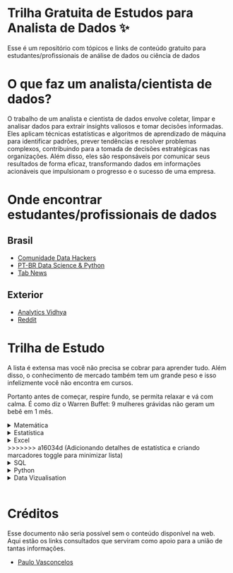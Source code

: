 #  Trilha Gratuita de Estudos para Analista de Dados ✨
Esse é um repositório com tópicos e links de conteúdo gratuito para estudantes/profissionais de análise de dados ou ciência de dados

# O que faz um analista/cientista de dados?
O trabalho de um analista e cientista de dados envolve coletar, limpar e analisar dados para extrair insights valiosos e tomar decisões informadas. Eles aplicam técnicas estatísticas e algoritmos de aprendizado de máquina para identificar padrões, prever tendências e resolver problemas complexos, contribuindo para a tomada de decisões estratégicas nas organizações. Além disso, eles são responsáveis por comunicar seus resultados de forma eficaz, transformando dados em informações acionáveis que impulsionam o progresso e o sucesso de uma empresa.

# Onde encontrar estudantes/profissionais de dados
## Brasil
- [Comunidade Data Hackers](https://www.datahackers.com.br/)
- [PT-BR Data Science & Python](https://t.me/datasciencepython)
- [Tab News](https://www.tabnews.com.br/)

## Exterior
- [Analytics Vidhya](https://discuss.analyticsvidhya.com/)
- [Reddit](https://www.reddit.com/r/datascience/)

# Trilha de Estudo
A lista é extensa mas você não precisa se cobrar para aprender tudo. Além disso, o conhecimento de mercado também tem um grande peso e isso infelizmente você não encontra em cursos. 

Portanto antes de começar, respire fundo, se permita relaxar e vá com calma. É como diz o Warren Buffet: 9 mulheres grávidas não geram um bebê em 1 mês.

<details>
<summary>Matemática</summary>
| Título                                       | Link                             | Categoria          |
|---------------------------------------------|----------------------------------|--------------------|
| Álgebra linear                               | [Link]                           | Fundamentos        |
| Cálculo diferencial e integral               | [Link]                           | Fundamentos        |
| Geometria analítica                          | [Link]                           | Fundamentos        |
| Estatística                                  | [Link]                           | Fundamentos        |
| Teoria dos números                           | [Link]                           | Fundamentos        |
| Trigonometria                                | [Link]                           | Fundamentos        |
| Teoria dos conjuntos e lógica matemática     | [Link]                           | Fundamentos        |
| Matrizes e determinantes                     | [Link]                           | Intermediário       |
| Séries e sequências                          | [Link]                           | Intermediário       |
| Equações diferenciais                        | [Link]                           | Intermediário       |
| Análise complexa                             | [Link]                           | Intermediário       |
| Cálculo vetorial                             | [Link]                           | Intermediário       |
| Probabilidade                                | [Link]                           | Intermediário       |
| Equações lineares e não lineares             | [Link]                           | Intermediário       |
| Transformadas                                | [Link]                           | Intermediário       |
| Teorema dos limites                          | [Link]                           | Intermediário       |
| Funções de várias variáveis                  | [Link]                           | Avançado            |
| Álgebra abstrata                             | [Link]                           | Avançado            |
| Teoria da informação                         | [Link]                           | Avançado            |
| Geometria diferencial                        | [Link]                           | Avançado            |
| Topologia                                    | [Link]                           | Avançado            |
| Análise real                                 | [Link]                           | Avançado            |
| Geometria algébrica                          | [Link]                           | Avançado            |
| Análise funcional                            | [Link]                           | Avançado            |
| Lógica matemática                            | [Link]                           | Avançado            |
| Matemática discreta                          | [Link]                           | Avançado            |
| Álgebra comutativa                           | [Link]                           | Avançado            |
| Teoria dos grafos                            | [Link]                           | Avançado            |
| Teoria dos jogos                             | [Link]                           | Avançado            |
| Álgebra linear avançada                      | [Link]                           | Avançado            |
| Análise numérica                             | [Link]                           | Avançado            |
| Geometria computacional                      | [Link]                           | Avançado            |
| Análise harmônica                            | [Link]                           | Avançado            |
| Matemática aplicada                          | [Link]                           | Avançado            |
| Teoria dos números avançada                  | [Link]                           | Avançado            |
| Equações diferenciais parciais               | [Link]                           | Avançado      
</details>


<details>
<summary>Estatística</summary>

## Estatística
| Título                                       | Link                             | Categoria          |
|---------------------------------------------|----------------------------------|--------------------|
| Tipos de dados e operações básicas           | [Link]                           | Fundamentos        |
| Estimativa de localização e variabilidade dos dados | [Link]                    | Fundamentos        |
| Distribuição de dados                        | [Link]                           | Fundamentos        |
| Dados binários e categóricos                 | [Link]                           | Fundamentos        |
| Correlação entre variáveis                   | [Link]                           | Fundamentos        |
| Distribuição de números aleatórios           | [Link]                           | Intermediário       |
| Lei dos grandes números                      | [Link]                           | Intermediário       |
| Teorema Central do Limite                    | [Link]                           | Intermediário       |
| Erro padrão                                  | [Link]                           | Intermediário       |
| Amostragem de dados                          | [Link]                           | Intermediário       |
| Viés de amostragem                           | [Link]                           | Intermediário       |
| Distribuição de amostras                     | [Link]                           | Intermediário       |
| Bootstrapping                                | [Link]                           | Intermediário       |
| Intervalo de confiança                       | [Link]                           | Intermediário       |
| Distribuição normal                          | [Link]                           | Intermediário       |
| Distribuição t                               | [Link]                           | Intermediário       |
| Distribuição binomial                        | [Link]                           | Intermediário       |
| Distribuição qui-quadrado                    | [Link]                           | Intermediário       |
| Distribuição F                               | [Link]                           | Intermediário       |
| Distribuição de Poisson e exponencial        | [Link]                           | Intermediário       |
| Experimentos estatísticos e testes de significância | [Link]                    | Avançado            |
| Testes A/B                                   | [Link]                           | Avançado            |
| Testes de hipóteses                          | [Link]                           | Avançado            |
| Reamostragem                                 | [Link]                           | Avançado            |
| Significância estatística                    | [Link]                           | Avançado            |
| Intervalo de confiança                       | [Link]                           | Avançado            |
| Valor p                                      | [Link]                           | Avançado            |
| Alpha                                        | [Link]                           | Avançado            |
| Testes t                                     | [Link]                           | Avançado            |
| Graus de liberdade                           | [Link]                           | Avançado            |
| ANOVA                                        | [Link]                           | Avançado            |
| Valores críticos                             | [Link]                           | Avançado            |
| Covariância e correlação                     | [Link]                           | Avançado            |
| Tamanho do efeito                            | [Link]                           | Avançado            |
| Poder estatístico                            | [Link]                           | Avançado            |
| Métodos estatísticos não paramétricos        | [Link]                           | Avançado            |
| Dados de classificação                       | [Link]                           | Avançado            |
| Testes de normalidade                        | [Link]                           | Avançado            |
| Normalização de dados                        | [Link]                           | Avançado            |
| Testes de correlação de classificação        | [Link]                           | Avançado            |
| Testes de significância de classificação     | [Link]                           | Avançado            |
| Teste de independência                       | [Link]                           | Avançado            |
</details>

<details>
<summary>Excel</summary>
## Excel
### Cursos
- [Playlist - Curso Completo de Excel - Beto Camelini](https://www.youtube.com/playlist?list=PLFVUrXYB__lbg2ttKhleZbLfXABwtx2ni)

### Tópicos separados
| Título                                       | Link                             | Categoria          |
|---------------------------------------------|----------------------------------|--------------------|
<<<<<<< HEAD
| Introdução ao Microsoft Excel               | [Link1](https://youtu.be/9OIWw2h7al0?si=9XxsIl8Wvim8GD-G)| Fundamentos        |
| Criação e Formatação de Planilhas           | [Link1](https://youtu.be/b56kgjLkroA?si=turrC5KCi4lRhG06)| Fundamentos        |
| Fórmulas e Funções Básicas                  | [Link1](https://youtu.be/f0DoT3io-zA?si=wwVi8J1-9QQmBtKz)| Fundamentos        |
| Formatação Condicional e Estilos            | [Link1](https://youtu.be/vvqFWupccX0?si=JYacZwo4bGH6KmSd)| Fundamentos        |
| Tabelas e Gráficos Dinâmicos                | [Link1](https://youtu.be/GLGAJlKfl2w?si=FJ1dO3Tj9uHdybPD)| Análise de Dados   |
| Análise de Dados com Tabela Dinâmica        | [Link1](https://www.youtube.com/watch?v=K6pUgyqQfZs)| Análise de Dados   |
| Funções Avançadas (PROCV, SOMASE, etc.)     | [Link1](https://www.youtube.com/watch?v=zSuBAPSDgok)| Análise de Dados   |
| Gráficos e Visualização de Dados            | [Link1](https://www.youtube.com/watch?v=iGmqSBMXCc8)| Análise de Dados   |
| Macros e Automação                         | [Link1](https://www.youtube.com/watch?v=sGzXfk669yA)| Produtividade      |
| Análise de Cenários e Solver               | [Link1](https://www.youtube.com/watch?v=5N9jnrHWblc)| Análise de Dados   |
| Importação e Exportação de Dados           | [Link1](https://www.youtube.com/watch?v=mPG041cVT2Q) - [Link2](https://www.youtube.com/watch?v=rgaT8dWwH1g)| Fundamentos        |
| Proteção e Segurança de Planilhas          | [Link1](https://www.youtube.com/watch?v=2Y5Tu_5ovBk)| Segurança          |
| Colaboração e Compartilhamento             | [Link1](https://youtu.be/dRPy995ZacE?si=JYAPGVK0qy7EDwub)| Produtividade      |
| Funções de Estatística e Matemática         | [Link1](https://www.youtube.com/watch?v=5aConYXEKIg)| Estatísticas       |
=======
| Introdução ao Microsoft Excel               | [Link]              | Fundamentos        |
| Criação e Formatação de Planilhas           | [Link]              | Fundamentos        |
| Fórmulas e Funções Básicas                  | [Link]              | Fundamentos        |
| Formatação Condicional e Estilos            | [Link]              | Fundamentos        |
| Tabelas e Gráficos Dinâmicos                | [Link]              | Análise de Dados   |
| Análise de Dados com Tabela Dinâmica        | [Link]              | Análise de Dados   |
| Funções Avançadas (PROCV, SOMASE, etc.)     | [Link]              | Análise de Dados   |
| Gráficos e Visualização de Dados            | [Link]              | Análise de Dados   |
| Macros e Automação                         | [Link]              | Produtividade      |
| Análise de Cenários e Solver               | [Link]              | Análise de Dados   |
| Importação e Exportação de Dados           | [Link]              | Fundamentos        |
| Proteção e Segurança de Planilhas          | [Link]              | Segurança          |
| Colaboração e Compartilhamento             | [Link]              | Produtividade      |
| Funções de Estatística e Matemática         | [Link]              | Estatísticas       |
</details>
>>>>>>> a16034d (Adicionando detalhes de estatística e criando marcadores toggle para minimizar lista)

<details>
<summary>SQL</summary>

## SQL
### Cursos
- [Aprenda SQL básico em 10 minutos | Tutorial de SQL](https://www.youtube.com/watch?v=Qef5aOKI81o)
- [Curso SQL Completo 2023 [Iniciantes] + Desafios + Muita Prática](https://www.youtube.com/watch?v=G7bMwefn8RQ&t=42s)
- [Curso MySQL - Gustavo Guanabara](https://www.youtube.com/watch?v=R2HrwSQ6EPM&list=PL4Sl6eAbMK7RU3OL2bbB_R--iwj3QFqLA&index=3&ab_channel=CursoemV%C3%ADdeo)

### Tópicos separados
| Tópico                                       | Link                             | Nível          |
|---------------------------------------------|----------------------------------|--------------------|
| Introdução ao SQL | [Link1](https://www.youtube.com/watch?v=Qef5aOKI81o)| Fundamentos |
| Consultas SQL Básicas| [Link1](https://www.youtube.com/watch?v=Qef5aOKI81o)| Fundamentos |
| Cláusula WHERE e Operadores Lógicos | [Link1](https://www.devmedia.com.br/sql-clausula-where/37645)| Fundamentos |
| Cláusula ORDER BY | [Link1](https://www.devmedia.com.br/sql-server-2005-order-by-parte-1/17325)| Fundamentos |
| Cláusula GROUP BY e Funções de Agregação| [Link]| Fundamentos |
| Junção de Tabelas (INNER JOIN, LEFT JOIN) | [Link]| Fundamentos |
| Subconsultas e Consultas Aninhadas | [Link]| Fundamentos |
| Índices e Desempenho| [Link]| Otimização|
| Transações e Controle de Concorrência| [Link]| Otimização|
| Bancos de Dados Relacionais | [Link]| Conceitos Avançados |
| Stored Procedures e Funções de Usuário| [Link]| Conceitos Avançados |
| Triggers| [Link]| Conceitos Avançados |
</details>

<details>
<summary>Python</summary>

## Python
### Cursos
- [Curso Python - Gustavo Guanabara](https://www.youtube.com/watch?v=S9uPNppGsGo&list=PLvE-ZAFRgX8hnECDn1v9HNTI71veL3oW0)
- [Curso de Python para Iniciantes - Didática Tech](https://www.youtube.com/watch?v=bHn91RxiTjY&list=PLyqOvdQmGdTSEPnO0DKgHlkXb8x3cyglD)

### Tópicos separados
| Título                                     | Link                             | Categoria          |
|---------------------------------------------|----------------------------------|--------------------|
| Introdução ao Python                        | [Link]              | Fundamentos        |
| Variáveis e Tipos de Dados                 | [Link]              | Fundamentos        |
| Estruturas de Controle (if, for, while)    | [Link]              | Fundamentos        |
| Listas e Estruturas de Dados               | [Link]              | Fundamentos        |
| Funções e Modularização                    | [Link]              | Fundamentos        |
| Manipulação de Arquivos                    | [Link]              | Fundamentos        |
| Bibliotecas Padrão do Python               | [Link]              | Bibliotecas        |
| Tratamento de Exceções                     | [Link]              | Fundamentos        |
| Programação Orientada a Objetos            | [Link]              | Fundamentos        |
| Manipulação de Strings                     | [Link]              | Fundamentos        |
| Bibliotecas para Análise de Dados (NumPy, Pandas) | [Link]         | Análise de Dados   |
| Visualização de Dados (Matplotlib, Seaborn) | [Link]             | Análise de Dados   |
| Desenvolvimento Web com Python (Django, Flask) | [Link]             | Desenvolvimento Web |
| Machine Learning com Python (Scikit-Learn)  | [Link]              | Aprendizado de Máquina |
| Processamento de Linguagem Natural (NLTK, spaCy) | [Link]           | Aprendizado de Máquina |
| Interface com Bancos de Dados (SQLAlchemy)   | [Link]             | Banco de Dados     |
| Automatização e Automação de Tarefas         | [Link]             | Produtividade      |
</details>

<details>
<summary>Data Vizualisation</summary>

## Data Vizualisation
### Power BI
| Título                                       | Link                             | Categoria          |
|---------------------------------------------|----------------------------------|--------------------|
| Introdução ao Power BI                      | [Link]              | Fundamentos        |
| Importação de Dados no Power BI             | [Link]              | Fundamentos        |
| Transformação e Limpeza de Dados            | [Link]              | Fundamentos        |
| Modelagem de Dados no Power BI              | [Link]              | Fundamentos        |
| Criação de Relatórios Interativos           | [Link]              | Visualização       |
| Gráficos e Visualizações no Power BI        | [Link]              | Visualização       |
| Tabelas Dinâmicas e Matrizes no Power BI    | [Link]              | Visualização       |
| Medidas, DAX e Fórmulas no Power BI         | [Link]              | Visualização       |
| Painéis e Dashboards no Power BI            | [Link]              | Visualização       |
| Compartilhamento e Publicação no Power BI   | [Link]              | Produtividade      |
| Segurança e Gerenciamento de Dados          | [Link]              | Segurança          |
| Integração com Fontes de Dados Externas      | [Link]              | Fundamentos        |
| Power BI Service e Power BI Mobile          | [Link]              | Produtividade      |
| Power BI Paginated Reports                 | [Link]              | Visualização       |
| Desenvolvimento de Aplicativos Power BI     | [Link]              | Desenvolvimento    |

### Looker Studio
| Título                                       | Link                             | Categoria          |
|---------------------------------------------|----------------------------------|--------------------|
| Introdução ao Looker Studio                | [Link]              | Fundamentos        |
| Modelagem de Dados no Looker               | [Link]              | Fundamentos        |
| Criação de Modelos e Explores              | [Link]              | Visualização       |
| Escrita de Consultas no Looker              | [Link]              | Consultas          |
| Visualizações e Gráficos Personalizados    | [Link]              | Visualização       |
| Painéis de Controle e Dashboards           | [Link]              | Visualização       |
| Filtragem e Agrupamento de Dados           | [Link]              | Consultas          |
| Agendamento de Relatórios e Atualizações    | [Link]              | Produtividade      |
| Integração de Dados e Fontes Externas       | [Link]              | Fundamentos        |
| Funções e Fórmulas no Looker                | [Link]              | Visualização       |
| Segurança e Compartilhamento no Looker     | [Link]              | Segurança          |
| LookML e Modelagem Avançada                | [Link]              | Desenvolvimento    |
| API do Looker para Desenvolvimento          | [Link]              | Desenvolvimento    |
| Configuração e Administração do Looker      | [Link]              | Administração      |
| Looker Mobile e Acessibilidade              | [Link]              | Produtividade      |

### Tableau
| Título                                       | Link                             | Categoria          |
|---------------------------------------------|----------------------------------|--------------------|
| Introdução ao Tableau                       | [Link]              | Fundamentos        |
| Conexão a Fontes de Dados no Tableau        | [Link]              | Fundamentos        |
| Criação de Painéis no Tableau               | [Link]              | Visualização       |
| Gráficos e Mapas no Tableau                 | [Link]              | Visualização       |
| Filtros e Ações Interativas                | [Link]              | Visualização       |
| Cálculos e Funções no Tableau              | [Link]              | Visualização       |
| Tabelas Dinâmicas e Crosstabs              | [Link]              | Visualização       |
| Agregações e Granularidade dos Dados       | [Link]              | Visualização       |
| Storytelling no Tableau                    | [Link]              | Visualização       |
| Compartilhamento e Publicação de Painéis   | [Link]              | Produtividade      |
| Integração com Fontes de Dados Externas     | [Link]              | Fundamentos        |
| Interação com Bancos de Dados (SQL)         | [Link]              | Consultas          |
| Parâmetros no Tableau                      | [Link]              | Visualização       |
| Criação de Dashboards Móveis no Tableau     | [Link]              | Produtividade      |
| Segurança e Controle de Acesso              | [Link]              | Segurança          |
| Tableau Prep para Limpeza e Preparação de Dados | [Link]         | Fundamentos        |
| Desenvolvimento de Extensões (Tableau Extension API) | [Link]         | Desenvolvimento    |
</details>
<br>

# Créditos
Esse documento não seria possível sem o conteúdo disponível na web. 
Aqui estão os links consultados que serviram como apoio para a união de tantas informações.

- [Paulo Vasconcelos](https://paulovasconcellos.com.br/as-melhores-comunidades-de-data-science-que-voc%C3%AA-precisa-participar-hoje-dbb73f72d334)
